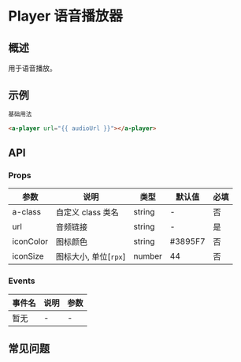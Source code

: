 # Player 语音播放器

## 概述

用于语音播放。

## 示例

```html
基础用法

<a-player url="{{ audioUrl }}"></a-player>
```

## API

### Props

| 参数      | 说明                  | 类型   | 默认值  | 必填 |
| --------- | --------------------- | ------ | ------- | ---- |
| a-class   | 自定义 class 类名     | string | -       | 否   |
| url       | 音频链接              | string | -       | 是   |
| iconColor | 图标颜色              | string | #3895F7 | 否   |
| iconSize  | 图标大小, 单位[`rpx`] | number | 44      | 否   |

### Events

| 事件名 | 说明 | 参数 |
| ------ | ---- | ---- |
| 暂无   | -    | -    |

## 常见问题

